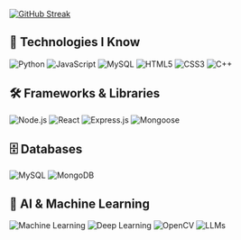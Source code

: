 [![GitHub Streak](https://streak-stats.demolab.com/?user=Saumya-tiwari-24&theme=dark)](https://git.io/streak-stats)

## 🚀 Technologies I Know
![Python](https://img.shields.io/badge/-Python-3776AB?logo=python&logoColor=white&style=for-the-badge)
![JavaScript](https://img.shields.io/badge/-JavaScript-F7DF1E?logo=javascript&logoColor=black&style=for-the-badge)
![MySQL](https://img.shields.io/badge/-MySQL-4479A1?logo=mysql&logoColor=white&style=for-the-badge)
![HTML5](https://img.shields.io/badge/-HTML5-E34F26?logo=html5&logoColor=white&style=for-the-badge)
![CSS3](https://img.shields.io/badge/-CSS3-1572B6?logo=css3&logoColor=white&style=for-the-badge)
![C++](https://img.shields.io/badge/-C++-00599C?logo=c%2B%2B&logoColor=white&style=for-the-badge)


## 🛠️ Frameworks & Libraries

![Node.js](https://img.shields.io/badge/-Node.js-339933?logo=nodedotjs&logoColor=white&style=for-the-badge)
![React](https://img.shields.io/badge/-React-61DAFB?logo=react&logoColor=black&style=for-the-badge)
![Express.js](https://img.shields.io/badge/-Express.js-000000?logo=express&logoColor=white&style=for-the-badge)
![Mongoose](https://img.shields.io/badge/-Mongoose-AA2929?logo=mongoose&logoColor=white&style=for-the-badge)

## 🗄️ Databases

![MySQL](https://img.shields.io/badge/-MySQL-4479A1?logo=mysql&logoColor=white&style=for-the-badge)
![MongoDB](https://img.shields.io/badge/-MongoDB-47A248?logo=mongodb&logoColor=white&style=for-the-badge)

## 🤖 AI & Machine Learning

![Machine Learning](https://img.shields.io/badge/-Machine%20Learning-102230?logo=tensorflow&logoColor=FF6F00&style=for-the-badge)
![Deep Learning](https://img.shields.io/badge/-Deep%20Learning-0769AD?logo=pytorch&logoColor=EE4C2C&style=for-the-badge)
![OpenCV](https://img.shields.io/badge/-OpenCV-5C3EE8?logo=opencv&logoColor=white&style=for-the-badge)
![LLMs](https://img.shields.io/badge/-LLMs-FFB13B?logo=openai&logoColor=white&style=for-the-badge)


<!--
**Saumya-tiwari-24/Saumya-tiwari-24** is a ✨ _special_ ✨ repository because its `README.md` (this file) appears on your GitHub profile.

Here are some ideas to get you started:

- 🔭 I’m currently working on ...
- 🌱 I’m currently learning ...
- 👯 I’m looking to collaborate on ...
- 🤔 I’m looking for help with ...
- 💬 Ask me about ...
- 📫 How to reach me: ...
- 😄 Pronouns: ...
- ⚡ Fun fact: ...
-->
